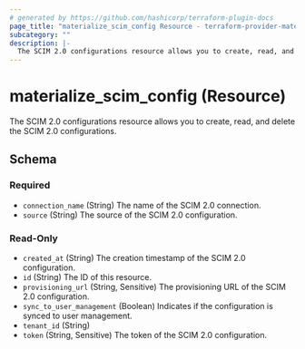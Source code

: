 ```yaml
---
# generated by https://github.com/hashicorp/terraform-plugin-docs
page_title: "materialize_scim_config Resource - terraform-provider-materialize"
subcategory: ""
description: |-
  The SCIM 2.0 configurations resource allows you to create, read, and delete the SCIM 2.0 configurations.
---
```


# materialize_scim_config (Resource)

The SCIM 2.0 configurations resource allows you to create, read, and delete the SCIM 2.0 configurations.



<!-- schema generated by tfplugindocs -->
## Schema

### Required

- `connection_name` (String) The name of the SCIM 2.0 connection.
- `source` (String) The source of the SCIM 2.0 configuration.

### Read-Only

- `created_at` (String) The creation timestamp of the SCIM 2.0 configuration.
- `id` (String) The ID of this resource.
- `provisioning_url` (String, Sensitive) The provisioning URL of the SCIM 2.0 configuration.
- `sync_to_user_management` (Boolean) Indicates if the configuration is synced to user management.
- `tenant_id` (String)
- `token` (String, Sensitive) The token of the SCIM 2.0 configuration.
